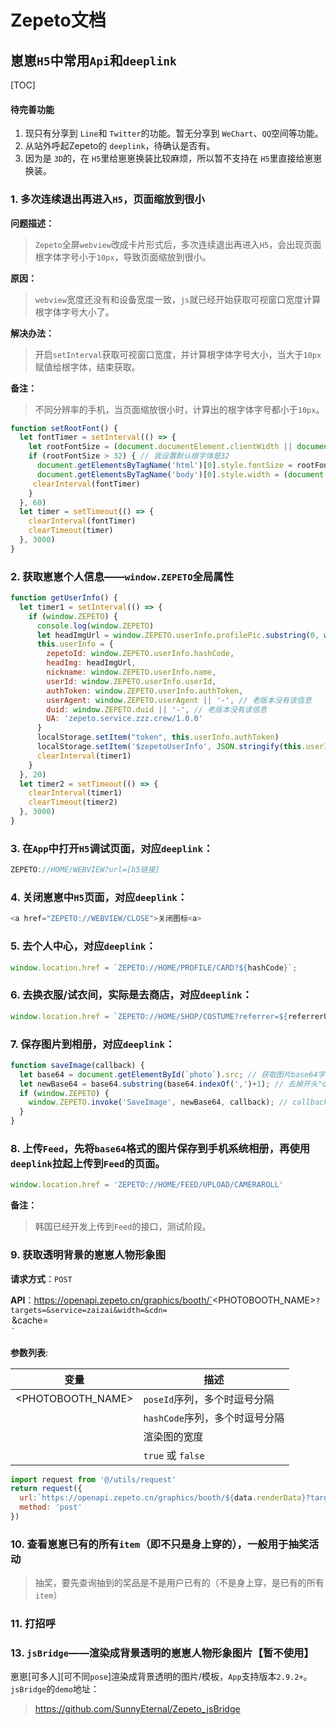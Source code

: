 # Zepeto文档

## 崽崽`H5`中常用`Api`和`deeplink`

[TOC]

#### 待完善功能

1. 现只有分享到 `Line`和 `Twitter`的功能。暂无分享到 `WeChart`、`QQ`空间等功能。
2. 从站外呼起Zepeto的 `deeplink`，待确认是否有。
3. 因为是 `3D`的，在 `H5`里给崽崽换装比较麻烦，所以暂不支持在 `H5`里直接给崽崽换装。

### 1. 多次连续退出再进入`H5`，页面缩放到很小

**问题描述：**
>`Zepeto`全屏`webview`改成卡片形式后，多次连续退出再进入`H5`，会出现页面根字体字号小于`10px`，导致页面缩放到很小。

**原因：**
>`webview`宽度还没有和设备宽度一致，`js`就已经开始获取可视窗口宽度计算根字体字号大小了。

**解决办法：**
>开启`setInterval`获取可视窗口宽度，并计算根字体字号大小，当大于`10px`赋值给根字体，结束获取。

**备注：**
>不同分辨率的手机，当页面缩放很小时，计算出的根字体字号都小于`10px`。

```JavaScript
function setRootFont() {
  let fontTimer = setInterval(() => {
    let rootFontSize = (document.documentElement.clientWidth || document.body.clientWidth) / 750 * 100;
    if (rootFontSize > 32) { // 我设置默认根字体是32
      document.getElementsByTagName('html')[0].style.fontSize = rootFontSize + 'px';
      document.getElementsByTagName('body')[0].style.width = (document.documentElement.clientWidth || document.body.clientWidth) + 'px';
     clearInterval(fontTimer)
    }
  }, 60)
  let timer = setTimeout(() => {
    clearInterval(fontTimer)
    clearTimeout(timer)
  }, 3000)
}
```

### 2. 获取崽崽个人信息——`window.ZEPETO`全局属性

```JavaScript
function getUserInfo() {
  let timer1 = setInterval(() => {
    if (window.ZEPETO) {
      console.log(window.ZEPETO)
      let headImgUrl = window.ZEPETO.userInfo.profilePic.substring(0, window.ZEPETO.userInfo.profilePic.lastIndexOf('?')) 
      this.userInfo = {
        zepetoId: window.ZEPETO.userInfo.hashCode,
        headImg: headImgUrl,
        nickname: window.ZEPETO.userInfo.name,
        userId: window.ZEPETO.userInfo.userId,
        authToken: window.ZEPETO.userInfo.authToken,
        userAgent: window.ZEPETO.userAgent || '-', // 老版本没有该信息
        duid: window.ZEPETO.duid || '-', // 老版本没有该信息
        UA: 'zepeto.service.zzz.crew/1.0.0'
      }
      localStorage.setItem("token", this.userInfo.authToken)
      localStorage.setItem('$zepetoUserInfo', JSON.stringify(this.userInfo))
      clearInterval(timer1) 
    }
  }, 20)
  let timer2 = setTimeout(() => {
    clearInterval(timer1)
    clearTimeout(timer2)
  }, 3000)
}
```

### 3. 在`App`中打开`H5`调试页面，对应`deeplink`：

```JavaScript
ZEPETO://HOME/WEBVIEW?url=[h5链接]
```

### 4. 关闭崽崽中`H5`页面，对应`deeplink`：

```JavaScript
<a href="ZEPETO://WEBVIEW/CLOSE">关闭图标<a>
```

### 5. 去个人中心，对应`deeplink`：
```JavaScript
window.location.href = `ZEPETO://HOME/PROFILE/CARD?${hashCode}`;
```

### 6. 去换衣服/试衣间，实际是去商店，对应`deeplink`：
```JavaScript
window.location.href = `ZEPETO://HOME/SHOP/COSTUME?referrer=${referrerUri}`; // 去商店
```

### 7. 保存图片到相册，对应`deeplink`：
```JavaScript
function saveImage(callback) {
  let base64 = document.getElementById(`photo`).src; // 获取图片base64字符串
  let newBase64 = base64.substring(base64.indexOf(',')+1); // 去掉开头"data:image/png;base64,"
  if (window.ZEPETO) {
    window.ZEPETO.invoke('SaveImage', newBase64, callback); // callback可以是保存成功的提示
  }
}
```

### 8. 上传`Feed`，先将`base64`格式的图片保存到手机系统相册，再使用`deeplink`拉起上传到`Feed`的页面。

```JavaScript
window.location.href = 'ZEPETO://HOME/FEED/UPLOAD/CAMERAROLL'
```

**备注：**
>韩国已经开发上传到`Feed`的接口，测试阶段。

### 9. 获取透明背景的崽崽人物形象图
**请求方式**：`POST`

**API**：https://openapi.zepeto.cn/graphics/booth/`<PHOTOBOOTH_NAME>`?targets=`<HASHCODES>`&service=zaizai&width=`<WIDTH>`&cdn=`<OPTION>`&cache=`<OPTION>`

**参数列表**:

| 变量 | 描述 |
| --- | --- |
| <PHOTOBOOTH_NAME> | `poseId`序列，多个时逗号分隔
| <HASHCODES> | `hashCode`序列，多个时逗号分隔
| <WIDTH> | 渲染图的宽度 |
| <OPTION> | `true` 或 `false` |

```JavaScript
import request from '@/utils/request'
return request({
  url:`https://openapi.zepeto.cn/graphics/booth/${data.renderData}?targets=${data.hashCode}&service=zaizai&width=500&cdn=on&cache=off`,
  method: 'post'
})
```

### 10. 查看崽崽已有的所有`item`（即不只是身上穿的），一般用于抽奖活动
>抽奖，要先查询抽到的奖品是不是用户已有的（不是身上穿，是已有的所有`item`）

### 11. 打招呼



### 13. `jsBridge`——渲染成背景透明的崽崽人物形象图片【暂不使用】

崽崽[可多人][可不同`pose`]渲染成背景透明的图片/模板，`App`支持版本`2.9.2+`。
`jsBridge`的`demo`地址：
>https://github.com/SunnyEternal/Zepeto_jsBridge

